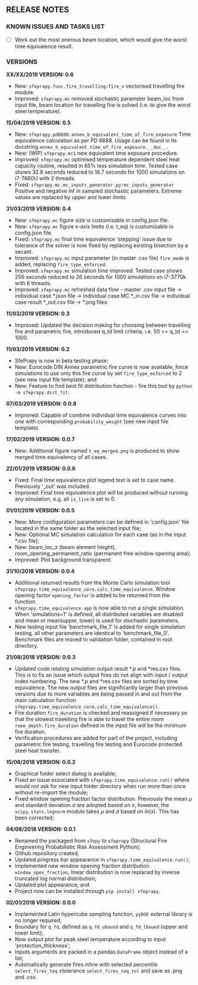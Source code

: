 ## RELEASE NOTES

### KNOWN ISSUES AND TASKS LIST

- [ ] Work out the most onerous beam location, which would give the worst time equivalence result.


### VERSIONS

**XX/XX/2019 VERSION: 0.6**

- New: `sfeprapy.func.fire_travelling:fire_v` vectorised travelling fire module.
- Improved: `sfeprapy.mc` removed stochastic parameter beam_loc from input file, beam location for travelling fire is solved (i.e. to give the worst steel temperature).

**15/04/2019 VERSION: 0.5**

- New: `sfeprapy.pd6688.annex_b_equivalent_time_of_fire_exposure` Time equivalence calculation as per PD 6688. Usage can be found in its docstring `annex_b_equivalent_time_of_fire_exposure.__doc__`.
- New: (WIP) `sfeprapy.mc1` new equivalent time exposure procedure.
- Improved: `sfeprapy.mc` optimised temperature dependent steel heat capacity routine, resulted in 65% less simulation time. Tested case shows 32.8 seconds reduced to 16.7 seconds for 1000 simulations on i7-7660U with 2 threads.
- Fixed: `sfeprapy.mc.mc_inputs_generator.py:mc_inputs_generator` Positive and negative inf in sampled stochastic parameters. Extreme values are replaced by upper and lower limits.

**31/03/2019 VERSION: 0.4**

- New: `sfeprapy.mc` figure size is customisable in config.json file.
- New: `sfeprapy.mc` figure x-axis limits (i.e. t_eq) is customisable in config.json file.
- Fixed: `sfeprapy.mc` final time equivalence 'stepping' issue due to tolerance of the solver is now fixed by replacing existing bisection by a secant.
- Improved: `sfeprapy.mc` input parameter (in master .csv file) `fire_mode` is added, replacing `fire_type_enforced`.
- Improved: `sfeprapy.mc` simulation time improved. Tested case shows 256 seconds reduced to 26 seconds for 1000 simulations on i7-3770k with 6 threads.
- Improved: `sfeprapy.mc` refreshed data flow - master .csv input file -> individual case *.json file -> individual case MC *_in.csv file -> individual case result *_out.csv file -> *.png files.

**11/03/2019 VERSION: 0.3**

- Improved: Updated the decision making for choosing between travelling fire and parametric fire, introduced q_td limit criteria, i.e. 50 <= q_td <= 1000.

**11/03/2019 VERSION: 0.2**

- SfePrapy is now in beta testing phase;
- New: Eurocode DIN Annex parametric fire curve is now available, force simulations to use only this fire curve by set `fire_type_enforced` to 2 (see new input file template); and
- New: Feature to find best fit distribution function - fire this tool by `python -m sfeprapy.dist_fit`.

**07/03/2019 VERSION: 0.0.8**

- Improved: Capable of combine individual time equivalence curves into one with corresponding `probability_weight` (see new input file template).

**17/02/2019 VERSION: 0.0.7**

- New: Additional figure named `t_eq_merged.png` is produced to show merged time equivalency of all cases.

**22/01/2019 VERSION: 0.0.6**

- Fixed: Final time equivalence plot legend text is set to case name. Previously '_out' was included.
- Improved: Final time equivalence plot will be produced without running any simulation, e.g. all `is_live` is set to 0.

**01/01/2019 VERSION: 0.0.5**

- New: More configuration parameters can be defined in 'config.json' file located in the same folder as the selected input file;
- New: Optional MC simulation calculation for each case (as in the input *.csv file);
- New: beam_loc_z (beam element height), room_opening_permanent_ratio (permanent free window opening area);
- Improved: Plot background transparent.

**31/10/2018 VERSION: 0.0.4**

- Additional returned results from the Monte Carlo simulation tool `sfeprapy.time_equivalence_core.calc_time_equivalence`. Window opening factor `opening_factor` is added to be returned from the function.
- `sfeprapy.time_equivalence.app` is now able to run a single simulation. When 'simulations=1' is defined, all distributed variables are disabled and mean or mean(upper, lower) is used for stochastic parameters.
- New testing input file 'benchmark_file_1' is added for single simulation testing, all other parameters are identical to 'benchmark_file_0'. Benchmark files are moved to validation folder, contained in root directory.

**21/08/2018 VERSION: 0.0.3**

- Updated code relating simulation output result \*.p and \*res.csv files. This is to fix an issue which output fires do not align with input / output index numbering. The new \*.p and \*res.csv files are sorted by time equivalence. The new output files are significantly larger than previous versions due to more variables are being passed in and out from the main calculation function `sfeprapy.time_equivalence_core.calc_time_equivalence()`.
- Fire duration `fire_duration` is checked and reassigned if necessary so that the slowest travelling fire is able to travel the entire room `room_depth`. `fire_duration` defined in the input file will be the minimum fire duration.
- Verification procedures are added for part of the project, including parametric fire testing, travelling fire testing and Eurocode protected steel heat transfer.

**15/08/2018 VERSION: 0.0.2**

- Graphical folder select dialog is available;
- Fixed an issue associated with `sfeprapy.time_equivalence.run()` where would not ask for new input folder directory when run more than once without re-import the module;
- Fixed window opening fraction factor distribution. Previously the mean $\mu$ and standard deviation $\sigma$ are adopted based on $x$, however, the `scipy.stats.lognorm` module takes $\mu$ and $\sigma$ based on $ln(x)$. This has been corrected;

**04/08/2018 VERSION: 0.0.1**

- Renamed the packaged from `sfepy` to `sfeprapy` (Structural Fire Engineering Probabilistic Risk Assessment Python);
- Github repository created;
- Updated progress bar appearance in `sfeprapy.time_equivalence.run()`;
- Implemented new window opening fraction distribution `window_open_fraction`, linear distribution is now replaced by inverse truncated log normal distribution;
- Updated plot appearance; and
- Project now can be installed through `pip install sfeprapy`.

**02/01/2018 VERSION: 0.0.0**
- Implemented Latin hypercube sampling function, `pyDOE` external library is no longer required;
- Boundary for `q_fd`, defined as `q_fd_ubound` and `q_fd_lbound` (upper and lower limit);
- Now output plot for peak steel temperature according to input 'protection_thickness';
- Inputs arguments are packed in a pandas `DataFrame` object instead of a list;
- Automatically generate fires inline with selected percentile `select_fires_teq` ±tolerance `select_fires_teq_tol` and save as .png and .csv.
